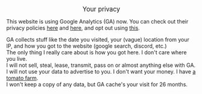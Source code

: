 <p align="center"><big>Your privacy</big></p>

This website is using Google Analytics (GA) now. You can check out their privacy policies [here](https://policies.google.com/technologies/partner-sites) and [here](https://support.google.com/analytics/answer/6004245), and opt out using [this](https://tools.google.com/dlpage/gaoptout).

GA collects stuff like the date you visited, your (vague) location from your IP, and how you got to the website (google search, discord, etc.)  
The only thing I really care about is how you got here. I don't care where you live.  
I will not sell, steal, lease, transmit, pass on or almost anything else with GA. 
I will not use your data to advertise to you. I don't want your money. I have [a tomato farm](https://twitter.com/sweatystartup/status/1405205780329078793).  
I won't keep a copy of any data, but GA cache's your visit for 26 months.